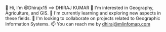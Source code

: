 👋 Hi, I'm @Dhirajx15 ==> DHIRAJ KUMAR
👀 I'm interested in Geography, Agriculture, and GIS.
🌱 I'm currently learning and exploring new aspects in these fields.
💞️ I'm looking to collaborate on projects related to Geographic Information Systems.
📫 You can reach me by dhiraj@mlinfomap.com

<!---
Dhirajx15/Dhirajx15 is a ✨ special ✨ repository because its `README.md` (this file) appears on your GitHub profile.
You can click the Preview link to take a look at your changes.
--->
